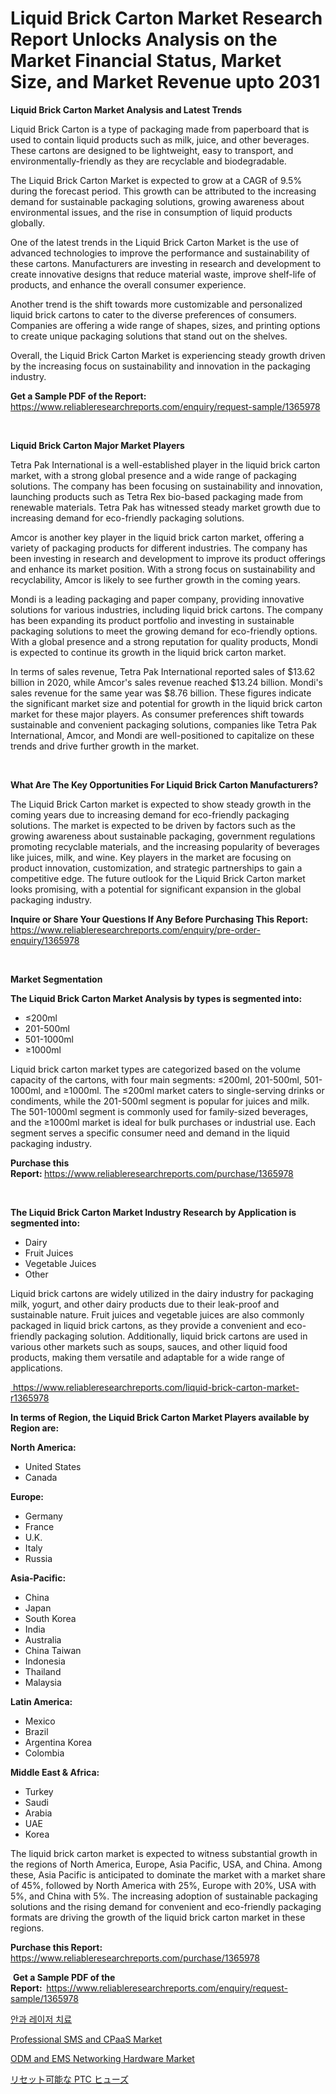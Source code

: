 <p><h1>Liquid Brick Carton Market Research Report Unlocks Analysis on the Market Financial Status, Market Size, and Market Revenue upto 2031</h1></p><p><strong>Liquid Brick Carton Market Analysis and Latest Trends</strong></p>
<p><p>Liquid Brick Carton is a type of packaging made from paperboard that is used to contain liquid products such as milk, juice, and other beverages. These cartons are designed to be lightweight, easy to transport, and environmentally-friendly as they are recyclable and biodegradable.</p><p>The Liquid Brick Carton Market is expected to grow at a CAGR of 9.5% during the forecast period. This growth can be attributed to the increasing demand for sustainable packaging solutions, growing awareness about environmental issues, and the rise in consumption of liquid products globally.</p><p>One of the latest trends in the Liquid Brick Carton Market is the use of advanced technologies to improve the performance and sustainability of these cartons. Manufacturers are investing in research and development to create innovative designs that reduce material waste, improve shelf-life of products, and enhance the overall consumer experience.</p><p>Another trend is the shift towards more customizable and personalized liquid brick cartons to cater to the diverse preferences of consumers. Companies are offering a wide range of shapes, sizes, and printing options to create unique packaging solutions that stand out on the shelves.</p><p>Overall, the Liquid Brick Carton Market is experiencing steady growth driven by the increasing focus on sustainability and innovation in the packaging industry.</p></p>
<p><strong>Get a Sample PDF of the Report:&nbsp;</strong> <a href="https://www.reliableresearchreports.com/enquiry/request-sample/1365978">https://www.reliableresearchreports.com/enquiry/request-sample/1365978</a></p>
<p>&nbsp;</p>
<p><strong>Liquid Brick Carton Major Market Players</strong></p>
<p><p>Tetra Pak International is a well-established player in the liquid brick carton market, with a strong global presence and a wide range of packaging solutions. The company has been focusing on sustainability and innovation, launching products such as Tetra Rex bio-based packaging made from renewable materials. Tetra Pak has witnessed steady market growth due to increasing demand for eco-friendly packaging solutions.</p><p>Amcor is another key player in the liquid brick carton market, offering a variety of packaging products for different industries. The company has been investing in research and development to improve its product offerings and enhance its market position. With a strong focus on sustainability and recyclability, Amcor is likely to see further growth in the coming years.</p><p>Mondi is a leading packaging and paper company, providing innovative solutions for various industries, including liquid brick cartons. The company has been expanding its product portfolio and investing in sustainable packaging solutions to meet the growing demand for eco-friendly options. With a global presence and a strong reputation for quality products, Mondi is expected to continue its growth in the liquid brick carton market.</p><p>In terms of sales revenue, Tetra Pak International reported sales of $13.62 billion in 2020, while Amcor's sales revenue reached $13.24 billion. Mondi's sales revenue for the same year was $8.76 billion. These figures indicate the significant market size and potential for growth in the liquid brick carton market for these major players. As consumer preferences shift towards sustainable and convenient packaging solutions, companies like Tetra Pak International, Amcor, and Mondi are well-positioned to capitalize on these trends and drive further growth in the market.</p></p>
<p>&nbsp;</p>
<p><strong>What Are The Key Opportunities For Liquid Brick Carton Manufacturers?</strong></p>
<p><p>The Liquid Brick Carton market is expected to show steady growth in the coming years due to increasing demand for eco-friendly packaging solutions. The market is expected to be driven by factors such as the growing awareness about sustainable packaging, government regulations promoting recyclable materials, and the increasing popularity of beverages like juices, milk, and wine. Key players in the market are focusing on product innovation, customization, and strategic partnerships to gain a competitive edge. The future outlook for the Liquid Brick Carton market looks promising, with a potential for significant expansion in the global packaging industry.</p></p>
<p><strong>Inquire or Share Your Questions If Any Before Purchasing This Report:</strong> <a href="https://www.reliableresearchreports.com/enquiry/pre-order-enquiry/1365978">https://www.reliableresearchreports.com/enquiry/pre-order-enquiry/1365978</a></p>
<p>&nbsp;</p>
<p><strong>Market Segmentation</strong></p>
<p><strong>The Liquid Brick Carton Market Analysis by types is segmented into:</strong></p>
<p><ul><li>≤200ml</li><li>201-500ml</li><li>501-1000ml</li><li>≥1000ml</li></ul></p>
<p><p>Liquid brick carton market types are categorized based on the volume capacity of the cartons, with four main segments: ≤200ml, 201-500ml, 501-1000ml, and ≥1000ml. The ≤200ml market caters to single-serving drinks or condiments, while the 201-500ml segment is popular for juices and milk. The 501-1000ml segment is commonly used for family-sized beverages, and the ≥1000ml market is ideal for bulk purchases or industrial use. Each segment serves a specific consumer need and demand in the liquid packaging industry.</p></p>
<p><strong>Purchase this Report:&nbsp;</strong><a href="https://www.reliableresearchreports.com/purchase/1365978">https://www.reliableresearchreports.com/purchase/1365978</a></p>
<p>&nbsp;</p>
<p><strong>The Liquid Brick Carton Market Industry Research by Application is segmented into:</strong></p>
<p><ul><li>Dairy</li><li>Fruit Juices</li><li>Vegetable Juices</li><li>Other</li></ul></p>
<p><p>Liquid brick cartons are widely utilized in the dairy industry for packaging milk, yogurt, and other dairy products due to their leak-proof and sustainable nature. Fruit juices and vegetable juices are also commonly packaged in liquid brick cartons, as they provide a convenient and eco-friendly packaging solution. Additionally, liquid brick cartons are used in various other markets such as soups, sauces, and other liquid food products, making them versatile and adaptable for a wide range of applications.</p></p>
<p><a href="https://www.reliableresearchreports.com/liquid-brick-carton-market-r1365978">&nbsp;https://www.reliableresearchreports.com/liquid-brick-carton-market-r1365978</a></p>
<p><strong>In terms of Region, the Liquid Brick Carton Market Players available by Region are:</strong></p>
<p>
    <p> <strong> North America: </strong>
        <ul>
            <li>United States</li>
            <li>Canada</li>
        </ul>
        </p> 
    <p> <strong> Europe: </strong>
        <ul>
            <li>Germany</li>
            <li>France</li>
            <li>U.K.</li>
            <li>Italy</li>
            <li>Russia</li>
        </ul>
        </p> 
    <p> <strong> Asia-Pacific: </strong>
        <ul>
            <li>China</li>
            <li>Japan</li>
            <li>South Korea</li>
            <li>India</li>
            <li>Australia</li>
            <li>China Taiwan</li>
            <li>Indonesia</li>
            <li>Thailand</li>
            <li>Malaysia</li>
        </ul>
        </p> 
    <p> <strong> Latin America: </strong>
        <ul>
            <li>Mexico</li>
            <li>Brazil</li>
            <li>Argentina Korea</li>
            <li>Colombia</li>
        </ul>
        </p> 
    <p> <strong> Middle East & Africa: </strong>
        <ul>
            <li>Turkey</li>
            <li>Saudi</li>
            <li>Arabia</li>
            <li>UAE</li>
            <li>Korea</li>
        </ul>
    </p>
    </p>
<p><p>The liquid brick carton market is expected to witness substantial growth in the regions of North America, Europe, Asia Pacific, USA, and China. Among these, Asia Pacific is anticipated to dominate the market with a market share of 45%, followed by North America with 25%, Europe with 20%, USA with 5%, and China with 5%. The increasing adoption of sustainable packaging solutions and the rising demand for convenient and eco-friendly packaging formats are driving the growth of the liquid brick carton market in these regions.</p></p>
<p><strong>Purchase this Report: </strong><a href="https://www.reliableresearchreports.com/purchase/1365978">https://www.reliableresearchreports.com/purchase/1365978</a></p>
<p>&nbsp;<strong>Get a Sample PDF of the Report:&nbsp;&nbsp;</strong><a href="https://www.reliableresearchreports.com/enquiry/request-sample/1365978">https://www.reliableresearchreports.com/enquiry/request-sample/1365978</a></p>
<p><strong></strong></p>
<p><p><a href="https://github.com/fredrickeglers/Market-Research-Report-List-3/blob/main/8622921125587.md">안과 레이저 치료</a></p><p><a href="https://medium.com/@nettieboyle28/professional-sms-and-cpaas-market-forecasts-market-trends-and-impact-analysis-2024-2031-3fa359f73662">Professional SMS and CPaaS Market</a></p><p><a href="https://medium.com/@dellkoepp_34276/odm-and-ems-networking-hardware-market-size-by-type-switches-routers-networking-wlan-4535888dd88e">ODM and EMS Networking Hardware Market</a></p><p><a href="https://github.com/vtbvgl20191192/Market-Research-Report-List-3/blob/main/1285431123972.md">リセット可能な PTC ヒューズ</a></p></p>